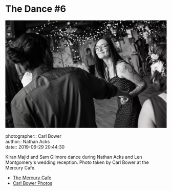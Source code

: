 # The Dance #6

![Kiran Majid and Sam Gilmore dance](assets/2019-06-29-set-4-the-dance-06.webp)

photographer:: Carl Bower  
author:: Nathan Acks  
date:: 2019-06-29 20:44:30

Kiran Majid and Sam Gilmore dance during Nathan Acks and Len Montgomery's wedding reception. Photo taken by Carl Bower at the Mercury Cafe.

* [The Mercury Cafe](http://mercurycafe.com)
* [Carl Bower Photos](https://carlbowerphotos.com)
